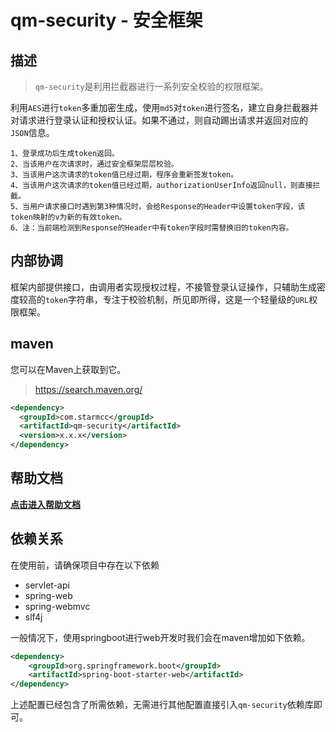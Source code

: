 #  qm-security - 安全框架

## 描述

> `qm-security`是利用拦截器进行一系列安全校验的权限框架。

利用`AES`进行`token`多重加密生成，使用`md5`对`token`进行签名，建立自身拦截器并对请求进行登录认证和授权认证。如果不通过，则自动踢出请求并返回对应的`JSON`信息。

```
1、登录成功后生成token返回。
2、当该用户在次请求时，通过安全框架层层校验。
3、当该用户这次请求的token值已经过期，程序会重新签发token。
4、当该用户这次请求的token值已经过期，authorizationUserInfo返回null，则直接拦截。
5、当用户请求接口时遇到第3种情况时，会给Response的Header中设置token字段，该token映射的v为新的有效token。
6、注：当前端检测到Response的Header中有token字段时需替换旧的token内容。
```

## 内部协调

框架内部提供接口，由调用者实现授权过程，不接管登录认证操作，只辅助生成密度较高的`token`字符串，专注于校验机制，所见即所得，这是一个轻量级的`URL`权限框架。

## maven

您可以在Maven上获取到它。

> https://search.maven.org/

```xml
<dependency>
  <groupId>com.starmcc</groupId>
  <artifactId>qm-security</artifactId>
  <version>x.x.x</version>
</dependency>
```

## 帮助文档

**[点击进入帮助文档](https://github.com/starmcc/qm-security/wiki)**

## 依赖关系

在使用前，请确保项目中存在以下依赖

* servlet-api
* spring-web
* spring-webmvc
* slf4j

一般情况下，使用springboot进行web开发时我们会在maven增加如下依赖。

```xml
<dependency>
    <groupId>org.springframework.boot</groupId>
    <artifactId>spring-boot-starter-web</artifactId>
</dependency>
```

上述配置已经包含了所需依赖，无需进行其他配置直接引入`qm-security`依赖库即可。



